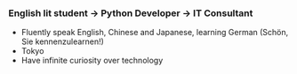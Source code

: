 ### English lit student -> Python Developer -> IT Consultant

* Fluently speak English, Chinese and Japanese, learning German (Schön, Sie kennenzulearnen!)
* Tokyo
* Have infinite curiosity over technology
